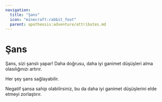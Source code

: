 ```yaml
---
navigation:
  title: "Şans"
  icon: "minecraft:rabbit_foot"
  parent: apotheosis:adventure/attributes.md
---
```


# Şans

<Color id="blue">Şans</Color>, sizi şanslı yapar! Daha doğrusu, daha iyi ganimet düşüşleri alma olasılığınızı artırır.

Her şey şans sağlayabilir.

Negatif şansa sahip olabilirsiniz, bu da daha iyi ganimet düşüşlerini elde etmeyi zorlaştırır.

